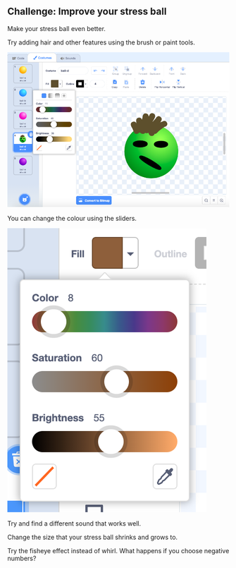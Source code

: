 ## Challenge: Improve your stress ball
Make your stress ball even better. 

Try adding hair and other features using the brush or paint tools.

![screenshot](images/balls-brush-paint.png)

You can change the colour using the sliders. 

![screenshot](images/balls-color-sliders.png)

Try and find a different sound that works well. 

Change the size that your stress ball shrinks and grows to.

Try the fisheye effect instead of whirl. What happens if you choose negative numbers?

